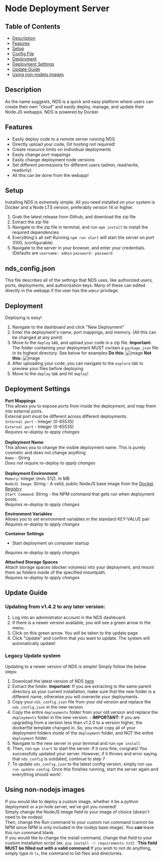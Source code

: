 # Node Deployment Server

## Table of Contents
 - [Description](#description)
 - [Features](#features)
 - [Setup](#setup)
 - [Config File](#nds_configjson)
 - [Deployment](#deployment)
 - [Deployment Settings](#deployment-settings)
 - [Update Guide](#update-guide)
 - [Using non-nodejs images](#using-non-nodejs-images)

## Description
As the name suggests, NDS is a quick and easy platform where users can create their own "cloud" and easily deploy, manage, and update their Node.JS webapps. NDS is powered by Docker.

## Features

 - Easily deploy code to a remote server running NDS
 - Directly upload your code, Git hosting not required!
 - Create resource limits on individiual deployments
 - Easily change port mappings
 - Easily change deployment node versions
 - Set different permissions for different users (admin, read/write, readonly)
 - All this can be done from the webapp!

## Setup
Installing NDS is extremely simple. All you need installed on your system is Docker and a Node LTS version, preferably version 14 or higher.
 1. Grab the latest release from Github, and download the zip file
 2. Extract the zip file
 3. Navigate to the zip file in terminal, and run `npm install` to install the required dependencies
 4. Everything's all set! Running `npm run start` will start the server on port 3100, (configurable)
 5. Navigate to the server in your browser, and enter your credentials. (Defaults are `username: admin` `password: password`

## nds_config.json
This file describes all of the settings that NDS uses, like authorized users, ports, deployments, and authorization keys. Many of these can edited directly in the webapp if the user has the `admin` privilege.

## Deployment
Deploying is easy! 

 1. Navigate to the dashboard and click "New Deployment"
 2. Enter the deployment's name, port mappings, and memory. (All this can be changed at any point)
 3. Move to the `deploy` tab, and upload your code in a zip file. 
**Important:** The folder containing your deployment MUST contain a `package.json` file in its highest directory. See below for examples
**Do this:**
![image](https://user-images.githubusercontent.com/77520157/162546470-a37c80f1-da96-489b-acea-33799b484596.png)
**Not this:**
![image](https://user-images.githubusercontent.com/77520157/162546496-1c2e30e2-d39d-4395-a555-5c04ccbe47e8.png)
 4. After uploading your code, you can navigate to the `explore` tab to preview your files before deploying
 5. Move to the `deploy` tab and hit `deploy`! 


## Deployment Settings
 **Port Mappings**\
 This allows you to expose ports from inside the deployment, and map them into external ports.  \
 External port must be different across different deployments.\
 `Internal port` - Integer (0-65535)  \
 `External port` - Integer (0-65535)  \
 *Requires re-deploy to apply changes*\
 <br>
 **Deployment Name**\
 This allows you to change the visible deployment name. This is purely cosmetic and does not change anything\
 `Name` - String\
 *Does not require re-deploy to apply changes*\
 <br>
**Deployment Environment**\
`Memory`: Integer (min: 512). In MB\
`NodeJS Image`: String - A valid, public NodeJS base image from the [Docker Registry](https://hub.docker.com/_/node)  \
`Start Command`: String - the NPM command that gets run when deployment boots.   \
*Requires re-deploy to apply changes*  

**Environment Variables**\
Allows you to set environment variables in the standard KEY-VALUE pair\
*Requires re-deploy to apply changes*  

**Container Settings**
 - Start deployment on computer startup
 
*Requires re-deploy to apply changes*  

**Attached Storage Spaces**\
Attach storage spaces (docker volumes) into your deployment, and mount them as folders inside of the specified mountpath.\
*Requires re-deploy to apply changes*  

## Update Guide
### Updating from v1.4.2 to any later version:
 1. Log into an adnimistrator account in the NDS dashboard.
 2. If there is a newer version available, you will see a green arrow in the menu. 
 3. Click on this green arrow. You will be taken to the update page
 4. Click "Update" and confirm that you want to update. The system will automatically update!

### Legacy Update system
Updating to a newer version of NDS is simple! Simply follow the below steps:

 1. Download the latest version of NDS [here](https://github.com/Joshua-Zou/node-deployment-server/releases)
 2. Extract the folder. **Important**: If you are extracting to the same parent directory as your current installation, make sure that the new folder is a different name, otherwise you will overwrite your deployments.
 3. Copy your `nds_config.json` file from your old version and replace the `nds_config.json` in the new version 
 4. Copy the entire `deployments` folder from your old version and replace the `deployments` folder in the new version. - **IMPORTANT:** If you are upgrading from a version less than v1.2.0 to a version higher, the dockerfile template changed in. So, you must copy all of your deployment folders *inside* of the `deployment` folder, and NOT the entire `deployment` folder.
 5. Navigate to the new server in your terminal and run `npm install`
 6. Then, run `npm start` to start the server. If it runs fine, congrats! You successfully updated your server. However, if it throws and error saying that `nds_config` is outdated, continue to step 7
 7. To update `nds_config.json` to the latest config version, simply run `npm run update-config`. Once this finishes running, start the server again and everything should work!

## Using non-nodejs images
If you would like to deploy a custom image, whether it be a python deployment or a pi-hole server, we've got you covered! \
Simply change the NodeJS image field to your image of choice (doesn't need to be nodejs)\
Then, change the Run command to your custom run command (cannot be NPM since NPM is only included in the nodejs base image). You **can** leave this run command blank.\
If you would like to change the install command, change that field to your custom installation script (ex. `pip install -r requirements.txt`) . **This field MUST be filled out with a valid command** If you wish to not do anything, simply type in `ls`, the command to list files and directories.
